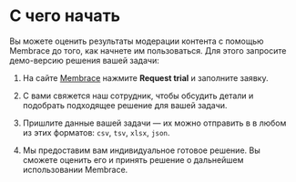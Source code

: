 # С чего начать

Вы можете оценить результаты модерации контента с помощью Membrace до того, как начнете им пользоваться. Для этого запросите демо-версию решения вашей задачи:

1. На сайте [Membrace](https://membrace.ai) нажмите **Request trial** и заполните заявку.

1. С вами свяжется наш сотрудник, чтобы обсудить детали и подобрать подходящее решение для вашей задачи. 

1. Пришлите данные вашей задачи — их можно отправить в в любом из этих форматов: `csv`, `tsv`, `xlsx`, `json`.

1. Мы предоставим вам индивидуальное готовое решение. Вы сможете оценить его и принять решение о дальнейшем использовании Membrace.
